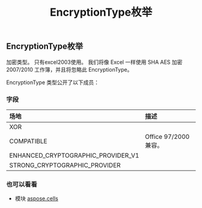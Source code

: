 ﻿---
title: EncryptionType枚举
second_title: Aspose.Cells for Python via .NET API 参考文献
description:
type: docs
weight: 2000
url: /zh/python-net/aspose.cells/encryptiontype/
is_root: false
---
## EncryptionType枚举
加密类型。
只有excel2003使用。
我们将像 Excel 一样使用 SHA AES 加密 2007/2010 工作簿，并且将忽略此 EncryptionType。



EncryptionType 类型公开了以下成员：

### 字段
|场地|描述|
| :- | :- |
| XOR |  |
| COMPATIBLE | Office 97/2000 兼容。|
| ENHANCED_CRYPTOGRAPHIC_PROVIDER_V1 |  |
| STRONG_CRYPTOGRAPHIC_PROVIDER |  |



### 也可以看看
* 模块 [aspose.cells](..)
